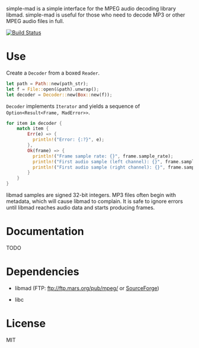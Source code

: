 simple-mad is a simple interface for the MPEG audio decoding library libmad. simple-mad is useful for those who need to decode MP3 or other MPEG audio files in full.

[![Build Status](https://travis-ci.org/bendykst/simple-mad.rs.svg)](https://travis-ci.org/bendykst/simple-mad.rs)

# Use

Create a `Decoder` from a boxed `Reader`.

```Rust
let path = Path::new(path_str);
let f = File::open(&path).unwrap();
let decoder = Decoder::new(Box::new(f));
```

`Decoder` implements `Iterator` and yields a sequence of `Option<Result<Frame, MadError>>`.

```Rust
for item in decoder {
    match item {
        Err(e) => {
          println!("Error: {:?}", e);
        },
        Ok(frame) => {
          println!("Frame sample rate: {}", frame.sample_rate);
          println!("First audio sample (left channel): {}", frame.samples[0][0]);
          println!("First audio sample (right channel): {}", frame.samples[1][0]);
        }
    }
}
```

libmad samples are signed 32-bit integers. MP3 files often begin with metadata, which will cause libmad to complain. It is safe to ignore errors until libmad reaches audio data and starts producing frames.

# Documentation

TODO

# Dependencies

 * libmad (FTP: ftp://ftp.mars.org/pub/mpeg/ or [SourceForge](http://sourceforge.net/project/showfiles.php?group_id=12349))

 * libc

# License

MIT
